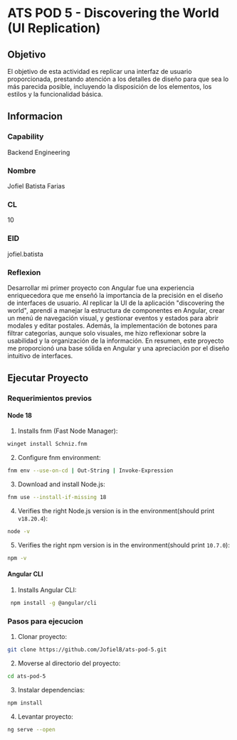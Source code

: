  # ATS POD 5 - Discovering the World (UI Replication)

## Objetivo

El objetivo de esta actividad es replicar una interfaz de usuario proporcionada, prestando atención a los detalles de diseño para que sea lo más parecida posible, incluyendo la disposición de los elementos, los estilos y la funcionalidad básica.

## Informacion
### Capability
Backend Engineering
### Nombre
Jofiel Batista Farias
### CL
10
### EID
jofiel.batista
### Reflexion
Desarrollar mi primer proyecto con Angular fue una experiencia enriquecedora que me enseñó la importancia de la precisión en el diseño de interfaces de usuario. Al replicar la UI de la aplicación "discovering the world", aprendí a manejar la estructura de componentes en Angular, crear un menú de navegación visual, y gestionar eventos y estados para abrir modales y editar postales. Además, la implementación de botones para filtrar categorías, aunque solo visuales, me hizo reflexionar sobre la usabilidad y la organización de la información. En resumen, este proyecto me proporcionó una base sólida en Angular y una apreciación por el diseño intuitivo de interfaces.

## Ejecutar Proyecto
### Requerimientos previos
#### Node 18
1. Installs fnm (Fast Node Manager):
```bash
winget install Schniz.fnm
```
2. Configure fnm environment:
```bash
fnm env --use-on-cd | Out-String | Invoke-Expression
 ```
3. Download and install Node.js:
```bash
fnm use --install-if-missing 18
 ```
4. Verifies the right Node.js version is in the environment(should print `v18.20.4`):
```bash
node -v
 ```
5. Verifies the right npm version is in the environment(should print `10.7.0`):
```bash
npm -v
 ```
#### Angular CLI
1. Installs Angular CLI:
```bash
 npm install -g @angular/cli
```
### Pasos para ejecucion
1. Clonar proyecto:
```bash
git clone https://github.com/JofielB/ats-pod-5.git
```
2. Moverse al directorio del proyecto:
```bash
cd ats-pod-5
```
3. Instalar dependencias:
```bash
npm install
```
4. Levantar proyecto:
```bash
ng serve --open
```

